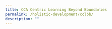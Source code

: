 ```yaml
---
title: CCA Centric Learning Beyond Boundaries
permalink: /holistic-development/cclbb/
description: ""
---
```


